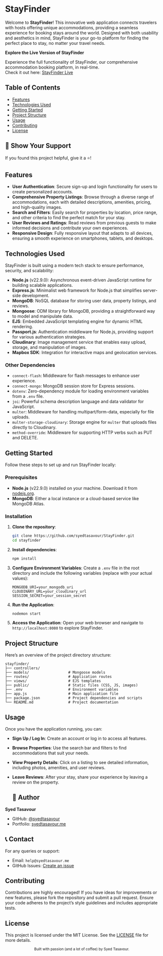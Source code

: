 # StayFinder

Welcome to **StayFinder**! This innovative web application connects travelers with hosts offering unique accommodations, providing a seamless experience for booking stays around the world. Designed with both usability and aesthetics in mind, StayFinder is your go-to platform for finding the perfect place to stay, no matter your travel needs.

**Explore the Live Version of StayFinder**  

Experience the full functionality of StayFinder, our comprehensive accommodation booking platform, in real-time.  
Check it out here: [StayFinder Live](https://stayfinder-4vaf.onrender.com/)


## Table of Contents

- [Features](#features)
- [Technologies Used](#technologies-used)
- [Getting Started](#getting-started)
- [Project Structure](#project-structure)
- [Usage](#usage)
- [Contributing](#contributing)
- [License](#license)

## 🌟 Show Your Support
If you found this project helpful, give it a ⭐️!

## Features

- **User Authentication**: Secure sign-up and login functionality for users to create personalized accounts.
- **Comprehensive Property Listings**: Browse through a diverse range of accommodations, each with detailed descriptions, amenities, pricing, and high-quality images.
- **Search and Filters**: Easily search for properties by location, price range, and other criteria to find the perfect match for your stay.
- **User Reviews and Ratings**: Read reviews from previous guests to make informed decisions and contribute your own experiences.
- **Responsive Design**: Fully responsive layout that adapts to all devices, ensuring a smooth experience on smartphones, tablets, and desktops.

## Technologies Used

StayFinder is built using a modern tech stack to ensure performance, security, and scalability:

- **Node.js** (v22.9.0): Asynchronous event-driven JavaScript runtime for building scalable applications.
- **Express.js**: Minimalist web framework for Node.js that simplifies server-side development.
- **MongoDB**: NoSQL database for storing user data, property listings, and reviews.
- **Mongoose**: ODM library for MongoDB, providing a straightforward way to model and manipulate data.
- **EJS**: Embedded JavaScript templating engine for dynamic HTML rendering.
- **Passport.js**: Authentication middleware for Node.js, providing support for various authentication strategies.
- **Cloudinary**: Image management service that enables easy upload, storage, and manipulation of images.
- **Mapbox SDK**: Integration for interactive maps and geolocation services.

### Other Dependencies

- `connect-flash`: Middleware for flash messages to enhance user experience.
- `connect-mongo`: MongoDB session store for Express sessions.
- `dotenv`: Zero-dependency module for loading environment variables from a `.env` file.
- `joi`: Powerful schema description language and data validator for JavaScript.
- `multer`: Middleware for handling multipart/form-data, especially for file uploads.
- `multer-storage-cloudinary`: Storage engine for `multer` that uploads files directly to Cloudinary.
- `method-override`: Middleware for supporting HTTP verbs such as PUT and DELETE.

## Getting Started

Follow these steps to set up and run StayFinder locally:

### Prerequisites

- **Node.js** (v22.9.0) installed on your machine. Download it from [nodejs.org](https://nodejs.org/).
- **MongoDB**: Either a local instance or a cloud-based service like MongoDB Atlas.

### Installation

1. **Clone the repository**:
   ```bash
   git clone https://github.com/syedtasavour/StayFinder.git
   cd stayfinder
   ```

2. **Install dependencies**:
   ```bash
   npm install
   ```

3. **Configure Environment Variables**:
   Create a `.env` file in the root directory and include the following variables (replace with your actual values):
   ```plaintext
   MONGODB_URI=your_mongodb_uri
   CLOUDINARY_URL=your_cloudinary_url
   SESSION_SECRET=your_session_secret
   ```

4. **Run the Application**:
   ```bash
   nodemon start
   ```

5. **Access the Application**:
   Open your web browser and navigate to `http://localhost:8080` to explore StayFinder.

## Project Structure

Here’s an overview of the project directory structure:

```
stayfinder/
├── controllers/             
├── models/                  # Mongoose models
├── routes/                  # Application routes
├── views/                   # EJS templates
├── public/                  # Static files (CSS, JS, images)
├── .env                     # Environment variables
├── app.js                   # Main application file
├── package.json             # Project dependencies and scripts
└── README.md                # Project documentation
```

## Usage

Once you have the application running, you can:

- **Sign Up / Log In**: Create an account or log in to access all features.
- **Browse Properties**: Use the search bar and filters to find accommodations that suit your needs.
- **View Property Details**: Click on a listing to see detailed information, including photos, amenities, and user reviews.
- **Leave Reviews**: After your stay, share your experience by leaving a review on the property.

  ## 👤 Author
**Syed Tasavour**  
- GitHub: [@syedtasavour](https://github.com/syedtasavour)
- Portfolio: [syedtasavour.me](https://syedtasavour.me)


## 📞 Contact
For any queries or support:
- Email: `help@syedtasavour.me`
- GitHub Issues: [Create an issue](https://github.com/syedtasavour/StayFinder/issues)

## Contributing

Contributions are highly encouraged! If you have ideas for improvements or new features, please fork the repository and submit a pull request. Ensure your code adheres to the project’s style guidelines and includes appropriate tests.

## License

This project is licensed under the MIT License. See the [LICENSE](LICENSE) file for more details.

<div align="center">
  <sub>Built with passion (and a lot of coffee) by Syed Tasavour.</sub>
</div>

